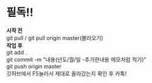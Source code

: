 # 필독!!
**시작 전**  
git pull / git pull origin master(불러오기)  
**작업 후**  
git add .  
git commit -m "내용(년도/월/일 -추가한내용 메모처럼 적기)"  
git push origin master  
깃허브에서 F5눌러서 제대로 올라갔는지 확인 후 카톡!
